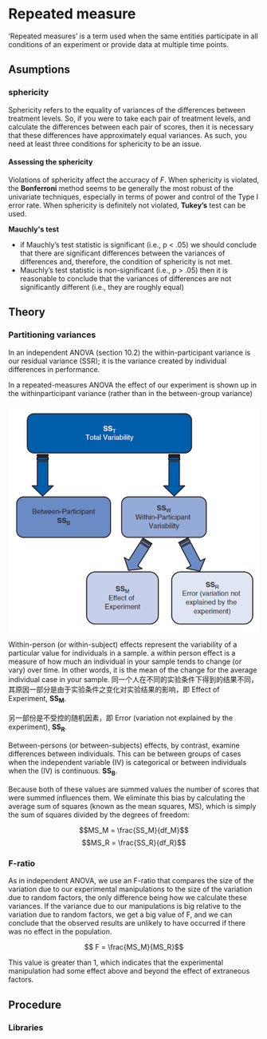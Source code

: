 # Repeated measure

‘Repeated measures’ is a term used when the same entities participate in all conditions of an experiment or provide data at multiple time points.

## Asumptions

### sphericity

Sphericity refers to the equality of variances of the differences between treatment levels. So, if you were to take each pair of treatment levels, and calculate the differences between each pair of scores, then it is necessary that these differences have approximately equal variances. As such, you need at least three conditions for sphericity to be an issue.

#### Assessing the sphericity
Violations of sphericity affect the accuracy of _F_. When sphericity is violated, the **Bonferroni** method seems to be generally the most robust of the univariate techniques, especially in terms of power and control of the Type I error rate. When sphericity is definitely not violated, **Tukey’s** test can be used.

**Mauchly's test**
- if Mauchly’s test statistic is significant (i.e., p < .05) we should conclude
that there are significant differences between the variances of differences and, therefore, the condition of sphericity is not met.
- Mauchly’s test statistic is non-significant (i.e., p > .05) then it is reasonable to conclude that the variances of differences are not significantly different (i.e., they are roughly equal)


## Theory

### Partitioning variances



In an independent ANOVA (section 10.2) the within-participant variance is our residual variance (SSR); it is the variance created by individual differences in performance.

In a repeated-measures ANOVA the effect of our experiment is shown up in the withinparticipant variance (rather than in the between-group variance)

![enter image description here](https://github.com/Zlisu/Notes/blob/master/Images/Partitioning.png?raw=True)


Within-person (or within-subject) effects represent the variability of a particular value for individuals in a sample. a within person effect is a measure of how much an individual in your sample tends to change (or vary) over time. In other words, it is the mean of the change for the average individual case in your sample.
同一个人在不同的实验条件下得到的结果不同，其原因一部分是由于实验条件之变化对实验结果的影响，即 Effect of Experiment, **SS<sub>M<sub>**.

另一部份是不受控的随机因素，即 Error (variation not explained by the experiment), **SS<sub>R<sub>**.

Between-persons (or between-subjects) effects, by contrast, examine differences between individuals. This can be between groups of cases when the independent variable (IV) is categorical or between individuals when the (IV) is continuous. **SS<sub>B<sub>**.

Because both of these values are summed values the number of scores that were summed influences them. We eliminate this bias by calculating the average sum of squares (known as the mean squares, MS), which is simply the sum of squares divided by the degrees of freedom:

$$MS_M = \frac{SS_M}{df_M}$$
$$MS_R = \frac{SS_R}{df_R}$$

### F-ratio
As in independent ANOVA, we use an F-ratio that compares the size of the variation due to our experimental manipulations to the size of the variation due to random factors, the only difference being how we calculate these variances. If the variance due to our manipulations is big relative to the variation due to random factors, we get a big value of F, and we can conclude that the observed results are unlikely to have occurred if there was no effect in the population.

$$ F = \frac{MS_M}{MS_R}$$

This value is greater than 1, which indicates that the experimental manipulation had some effect above and beyond the effect of extraneous factors.



## Procedure
### Libraries

